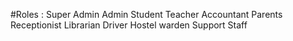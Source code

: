 #Roles :
Super Admin
Admin
Student 
Teacher
Accountant
Parents
Receptionist 
Librarian
Driver
Hostel warden
Support Staff